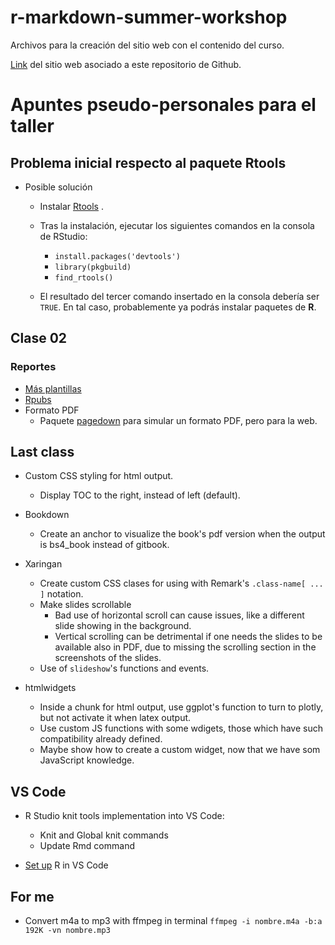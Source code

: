 # r-markdown-summer-workshop
Archivos para la creación del sitio web con el contenido del curso.

[Link](https://taller-r-markdown-lucio-cornejo.netlify.app/index.html) del sitio web asociado a este repositorio de Github.

# Apuntes pseudo-personales para el taller

## Problema inicial respecto al paquete Rtools

- Posible solución
  - Instalar [Rtools](https://cran.r-project.org/bin/windows/Rtools/rtools40.html) .
  
  - Tras la instalación, ejecutar los siguientes comandos en la consola de RStudio:
    - `install.packages('devtools')`
    - `library(pkgbuild)` 
    - `find_rtools()`

  - El resultado del tercer comando insertado en la consola
    debería ser `TRUE`. En tal caso, probablemente ya podrás instalar paquetes de **R**.

## Clase 02 

### Reportes

- [Más plantillas](https://www.datadreaming.org/post/r-markdown-theme-gallery/)
- [Rpubs](https://www.rstudio.com/blog/announcing-rpubs/#:~:text=To%20publish%20to%20RPubs%20within,publishing%20again%20from%20within%20RStudio)
- Formato PDF
  + Paquete [pagedown](https://rstudio.github.io/pagedown/) para simular un formato PDF, pero para la web.


## Last class

- Custom CSS styling for html output.
    - Display TOC to the right, instead of left (default).

- Bookdown
    - Create an anchor to visualize the book's pdf version
    when the output is bs4_book instead of gitbook.

- Xaringan
    - Create custom CSS clases for using with 
    Remark's `.class-name[ ... ]` notation.
    - Make slides scrollable
        - Bad use of horizontal scroll can cause issues,
        like a different slide showing in the background.
        - Vertical scrolling can be detrimental if one
        needs the slides to be available also in PDF,
        due to missing the scrolling section in the 
        screenshots of the slides.
    - Use of `slideshow`'s functions and events.

- htmlwidgets
    - Inside a chunk for html output, use ggplot's 
    function to turn to plotly, but not activate it
    when latex output.
    - Use custom JS functions with some wdigets, those
    which have such compatibility already defined.
    - Maybe show how to create a custom widget,
    now that we have som JavaScript knowledge.

## **VS Code** 

- R Studio knit tools implementation into VS Code:
    + Knit and Global knit commands
    + Update Rmd command

- [Set up](https://www.youtube.com/watch?v=EDJqHZx0JnQ&t=188s&ab_channel=NickEubank) R in VS Code


## For me

- Convert m4a to mp3 with ffmpeg in terminal
`ffmpeg -i nombre.m4a -b:a 192K -vn nombre.mp3`
